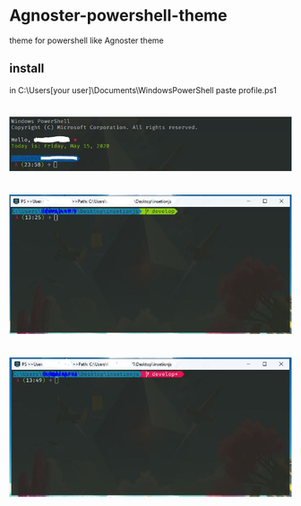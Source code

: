 # Agnoster-powershell-theme
theme for powershell like Agnoster theme
## install
in C:\Users\[your user]\Documents\WindowsPowerShell
paste profile.ps1

#
![alt text](image/one.JPG)

#

![alt text](image/two.JPG)

#

![alt text](image/tree.JPG)
